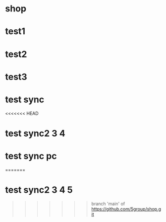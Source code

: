 # shop
# test1
# test2
# test3
# test sync
<<<<<<< HEAD
# test sync2 3 4
# test sync pc
=======
# test sync2 3 4 5 
>>>>>>> branch 'main' of https://github.com/5group/shop.git
